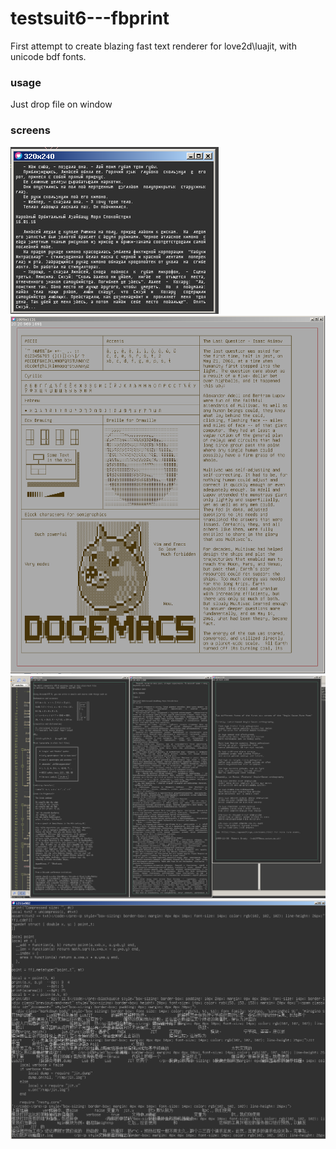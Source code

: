 # testsuit6---fbprint
First attempt to create blazing fast text renderer for love2d\luajit, with unicode bdf fonts.
### usage

Just drop file on window
### screens

![image](https://raw.githubusercontent.com/dmabrothers/testsuit6---fbprint/master/testsuit6%20-%20fbprint/screens/ss1.PNG)
![image](https://raw.githubusercontent.com/dmabrothers/testsuit6---fbprint/master/testsuit6%20-%20fbprint/screens/ss6.PNG)
![image](https://raw.githubusercontent.com/dmabrothers/testsuit6---fbprint/master/testsuit6%20-%20fbprint/screens/ss3.PNG)
![image](https://raw.githubusercontent.com/dmabrothers/testsuit6---fbprint/master/testsuit6%20-%20fbprint/screens/ss2.PNG)
